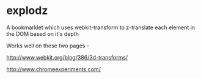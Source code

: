 explodz
====================

A bookmarklet which uses webkit-transform to z-translate each element in the DOM based on it's depth

Works well on these two pages -

http://www.webkit.org/blog/386/3d-transforms/

http://www.chromeexperiments.com/